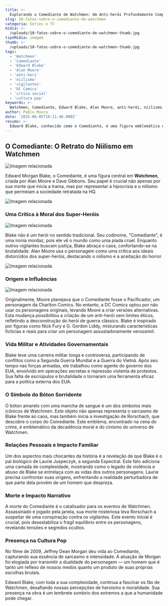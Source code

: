 ```yaml
---
title: >-
  Explorando o Comediante de Watchmen: Um Anti-herói Profundamente Complexo
slug: 10-fatos-sobre-o-comediante-de-watchmen
categoria: Séries e TV
midia: >-
  /uploads/10-fatos-sobre-o-comediante-de-watchmen-thumb.jpg
tipoMidia: imagem
thumb: >-
  /uploads/10-fatos-sobre-o-comediante-de-watchmen-thumb.jpg
tags:
  - 'Watchmen'
  - 'Comediante'
  - 'Edward Blake'
  - 'Alan Moore'
  - 'anti-heri'
  - 'niilismo'
  - 'vigilantes'
  - 'DC Comics'
  - 'crtica social'
  - 'cultura pop'
keywords: >-
  Watchmen, Comediante, Edward Blake, Alan Moore, anti-herói, niilismo, vigilantes, DC Comics, crítica social, cultura pop
author: Pablo Moura
data: '2025-06-05T16:11:46.000Z'
resumo: >-
  Edward Blake, conhecido como o Comediante, é uma figura emblemática em Watchmen, cuja morte desencadeia eventos cruciais na narrativa sombria da obra. Vamos desvendar os aspectos mais intrigantes deste personagem que reflete o lado mais sombrio da humanidade.
---
```


## O Comediante: O Retrato do Niilismo em Watchmen

![Imagem relacionada](/uploads/10-fatos-sobre-o-comediante-de-watchmen-0.png)

Edward Morgan Blake, o Comediante, é uma figura central em **Watchmen**, criada por Alan Moore e Dave Gibbons. Seu papel é crucial não apenas por sua morte que inicia a trama, mas por representar a hipocrisia e o niilismo que permeiam a sociedade retratada na HQ.

![Imagem relacionada](/uploads/10-fatos-sobre-o-comediante-de-watchmen-1.jpg)

### Uma Crítica à Moral dos Super-Heróis

![Imagem relacionada](/uploads/10-fatos-sobre-o-comediante-de-watchmen-2.jpg)

Blake não é um herói no sentido tradicional. Seu codinome, "Comediante", é uma ironia mordaz, pois ele vê o mundo como uma piada cruel. Enquanto outros vigilantes buscam justiça, Blake abraça o caos, confortando-se na brutalidade. Alan Moore usa o personagem como uma crítica aos ideais distorcidos dos super-heróis, destacando o niilismo e a aceitação do horror.

![Imagem relacionada](/uploads/10-fatos-sobre-o-comediante-de-watchmen-3.jpg)

### Origem e Influências

![Imagem relacionada](/uploads/10-fatos-sobre-o-comediante-de-watchmen-4.jpg)

Originalmente, Moore planejava que o Comediante fosse o Pacificador, um personagem da Charlton Comics. No entanto, a DC Comics optou por não usar os personagens originais, levando Moore a criar versões alternativas. Esta mudança possibilitou a criação de um anti-herói sem limites éticos, refletindo a desconstrução do herói de guerra clássico. Blake é inspirado por figuras como Nick Fury e G. Gordon Liddy, misturando características fictícias e reais para criar um personagem assustadoramente verossímil.

### Vida Militar e Atividades Governamentais

Blake teve uma carreira militar longa e controversa, participando de conflitos como a Segunda Guerra Mundial e a Guerra do Vietnã. Após seu tempo nas forças armadas, ele trabalhou como agente do governo dos EUA, envolvido em operações secretas e repressão violenta de protestos. Sua falta de escrúpulos e brutalidade o tornaram uma ferramenta eficaz para a política externa dos EUA.

### O Símbolo do Bóton Sorridente

O bóton amarelo com uma mancha de sangue é um dos símbolos mais icônicos de Watchmen. Este objeto não apenas representa o sarcasmo de Blake frente ao caos, mas também inicia a investigação de Rorschach, que descobre o corpo do Comediante. Este emblema, encontrado na cena do crime, é emblemático da decadência moral e do cinismo do universo de Watchmen.

### Relações Pessoais e Impacto Familiar

Um dos aspectos mais chocantes da história é a revelação de que Blake é o pai biológico de Laurie Juspeczyk, a segunda Espectral. Este fato adiciona uma camada de complexidade, mostrando como o legado de violência e abuso de Blake se entrelaça com as vidas dos outros personagens. Laurie precisa confrontar suas origens, enfrentando a realidade perturbadora de que parte dela provém de um homem que despreza.

### Morte e Impacto Narrativo

A morte do Comediante é o catalisador para os eventos de Watchmen. Assassinado e jogado pela janela, sua morte misteriosa leva Rorschach a suspeitar de uma conspiração contra os vigilantes. Este evento inicial é crucial, pois desestabiliza o frágil equilíbrio entre os personagens, revelando tensões e segredos ocultos.

### Presença na Cultura Pop

No filme de 2009, Jeffrey Dean Morgan deu vida ao Comediante, capturando sua essência de sarcasmo e intensidade. A atuação de Morgan foi elogiada por transmitir a dualidade do personagem — um homem que é tanto um reflexo de nossos medos quanto um produto de suas próprias escolhas brutais.

Edward Blake, com toda a sua complexidade, continua a fascinar os fãs de Watchmen, desafiando nossas percepções de heroísmo e moralidade. Sua presença na obra é um lembrete sombrio dos extremos a que a humanidade pode chegar.
